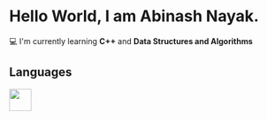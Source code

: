 # Hello World, I am Abinash Nayak.

💻 I'm currently learning **C++** and **Data Structures and Algorithms**



## Languages

<img src="https://cdn.jsdelivr.net/gh/devicons/devicon/icons/c/c-original.svg" width="40" height="40"/>
